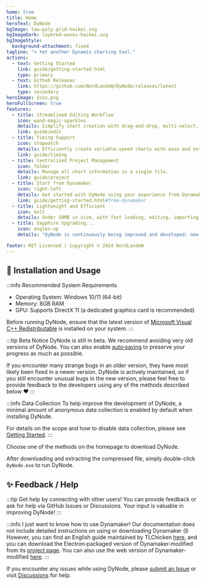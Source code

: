 ```yaml
---
home: true
title: Home
heroText: DyNode
bgImage: low-poly-grid-haikei.svg
bgImageDark: layered-waves-haikei.svg
bgImageStyle:
  background-attachment: fixed
tagline: "> Yet another Dynamix charting tool."
actions:
  - text: Getting Started
    link: guide/getting-started.html
    type: primary
  - text: Github Releases
    link: https://github.com/NordLandeW/DyNode/releases/latest
    type: secondary
heroImage: Icon.png
heroFullScreen: true
features:
  - title: Streamlined Editing Workflow
    icon: wand-magic-sparkles
    details: Simplify chart creation with drag-and-drop, multi-select, mirroring, and duplication.
    link: guide/edit
  - title: Timing Support
    icon: stopwatch
    details: Efficiently create variable-speed charts with ease and external tools.
    link: guide/timing
  - title: Centralized Project Management
    icon: folder
    details: Manage all chart information in a single file.
    link: guide/project
  - title: Start from Dynamaker
    icon: right-left
    details: Get started with DyNode using your experience from Dynamaker.
    link: guide/getting-started.html#from-dynamaker
  - title: Lightweight and Efficient
    icon: bolt
    details: Under 50MB in size, with fast loading, editing, importing, and exporting of various chart formats.
  - title: Sapphire Upgrading...
    icon: angles-up
    details: "DyNode is continuously being improved and developed: new features, fewer bugs, and faster performance."

footer: MIT Licensed | Copyright © 2024 NordLandeW
---
```


## 🚀 Installation and Usage

:::info Recommended System Requirements
* Operating System: Windows 10/11 (64-bit)
* Memory: 8GB RAM
* GPU: Supports DirectX 11 (a dedicated graphics card is recommended)

Before running DyNode, ensure that the latest version of [Microsoft Visual C++ Redistributable](https://aka.ms/vs/17/release/vc_redist.x64.exe) is installed on your system.
:::

:::tip Beta Notice
DyNode is still in beta. We recommend avoiding very old versions of DyNode. You can also enable [auto‐saving](guide/edit.md#auto-saving-project) to preserve your progress as much as possible.

If you encounter many strange bugs in an older version, they have most likely been fixed in a newer version. DyNode is actively maintained, so if you still encounter unusual bugs in the new version, please feel free to provide feedback to the developers using any of the methods described below ❤
:::

:::info Data Collection
To help improve the development of DyNode, a minimal amount of anonymous data collection is enabled by default when installing DyNode.

For details on the scope and how to disable data collection, please see [Getting Started](guide/getting-started.md).
:::

Choose one of the methods on the homepage to download DyNode.

After downloading and extracting the compressed file, simply double-click `DyNode.exe` to run DyNode.

## ✨ Feedback / Help

:::tip Get help by connecting with other users!
You can provide feedback or ask for help via GitHub Issues or Discussions. Your input is valuable in improving DyNode!
:::

:::info I just want to know how to use Dynamaker!
Our documentation does not include detailed instructions on using or downloading Dynamaker 😢 However, you can find an English guide maintained by TLChicken [here](https://tlchicken.github.io/dynamaker-guide/), and you can download the Electron‐packaged version of Dynamaker‐modified from its [project page](https://github.com/jmakxd/dynamaker-modified). You can also use the web version of Dynamaker‐modified [here](https://dym.iorinn.moe/app/src).
:::

If you encounter any issues while using DyNode, please [submit an Issue](https://github.com/NordLandeW/DyNode/issues/new) or visit [Discussions](https://github.com/NordLandeW/DyNode/discussions) for help.